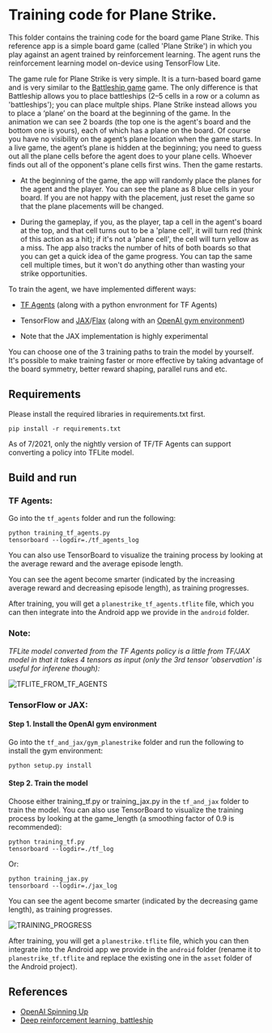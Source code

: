 # Training code for Plane Strike.

This folder contains the training code for the board game Plane Strike. This
reference app is a simple board game (called 'Plane Strike') in which you play
against an agent trained by reinforcement learning. The agent runs the
reinforcement learning model on-device using TensorFlow Lite.

The game rule for Plane Strike is very simple. It is a turn-based board game and
is very similar to the
[Battleship game](https://en.wikipedia.org/wiki/Battleship_\(game\)) game. The
only difference is that Battleship allows you to place battleships (2–5 cells in
a row or a column as 'battleships'); you can place multple ships. Plane Strike
instead allows you to place a ‘plane’ on the board at the beginning of the game.
In the animation we can see 2 boards (the top one is the agent's board and the
bottom one is yours), each of which has a plane on the board. Of course you have
no visibility on the agent’s plane location when the game starts. In a live
game, the agent’s plane is hidden at the beginning; you need to guess out all
the plane cells before the agent does to your plane cells. Whoever finds out all
of the opponent's plane cells first wins. Then the game restarts.

* At the beginning of the game, the app will randomly place the planes for the
agent and the player. You can see the plane as 8 blue cells in your board. If
you are not happy with the placement, just reset the game so that the plane
placements will be changed.

* During the gameplay, if you, as the player, tap a cell in the agent's board at
the top, and that cell turns out to be a 'plane cell', it will turn red (think
of this action as a hit); if it's not a 'plane cell', the cell will turn yellow
as a miss. The app also tracks the number of hits of both boards so that you can
get a quick idea of the game progress. You can tap the same cell multiple times,
but it won't do anything other than wasting your strike opportunities.

To train the agent, we have implemented different ways:

*   [TF Agents](https://www.tensorflow.org/agents) (along with a python
    envronment for TF Agents)
*   TensorFlow and
    [JAX](https://github.com/google/jax)/[Flax](https://github.com/google/flax)
    (along with an [OpenAI gym environment](https://gym.openai.com/))

* Note that the JAX implementation is highly experimental

You can choose one of the 3 training paths to train the model by yourself. It's
possible to make training faster or more effective by taking advantage of the
board symmetry, better reward shaping, parallel runs and etc.

## Requirements

Please install the required libraries in requirements.txt first.

```
pip install -r requirements.txt
```

As of 7/2021, only the nightly version of TF/TF Agents can support converting a
policy into TFLite model.

## Build and run

### TF Agents:

Go into the `tf_agents` folder and run the following:

```
python training_tf_agents.py
tensorboard --logdir=./tf_agents_log
```

You can also use TensorBoard to visualize the training process by looking at the
average reward and the average episode length.

You can see the agent become smarter (indicated by the increasing average reward
and decreasing episode length), as training progresses.

After training, you will get a `planestrike_tf_agents.tflite` file, which you
can then integrate into the Android app we provide in the `android` folder.

### Note:
*TFLite model converted from the TF Agents policy is a little from
TF/JAX model in that it takes 4 tensors as input (only the 3rd tensor
'observation' is useful for inferene though):*

![TFLITE_FROM_TF_AGENTS](tf_agents/tflite_from_tf_agents.png)

### TensorFlow or JAX:

#### Step 1. Install the OpenAI gym environment

Go into the `tf_and_jax/gym_planestrike` folder and run the following to install
the gym environment:

```
python setup.py install
```

#### Step 2. Train the model

Choose either training_tf.py or training_jax.py in the `tf_and_jax` folder to
train the model. You can also use TensorBoard to visualize the training process
by looking at the game_length (a smoothing factor of 0.9 is recommended):

```
python training_tf.py
tensorboard --logdir=./tf_log
```

Or:

```
python training_jax.py
tensorboard --logdir=./jax_log
```

You can see the agent become smarter (indicated by the decreasing game length),
as training progresses.

![TRAINING_PROGRESS](tf_and_jax/tf_training.png)

After training, you will get a `planestrike.tflite` file, which you can then
integrate into the Android app we provide in the `android` folder (rename it to
`planestrike_tf.tflite` and replace the existing one in the `asset` folder of
the Android project).

## References

*   [OpenAI Spinning Up](https://spinningup.openai.com/en/latest/algorithms/vpg.html)
*   [Deep reinforcement learning, battleship](https://www.efavdb.com/battleship)
